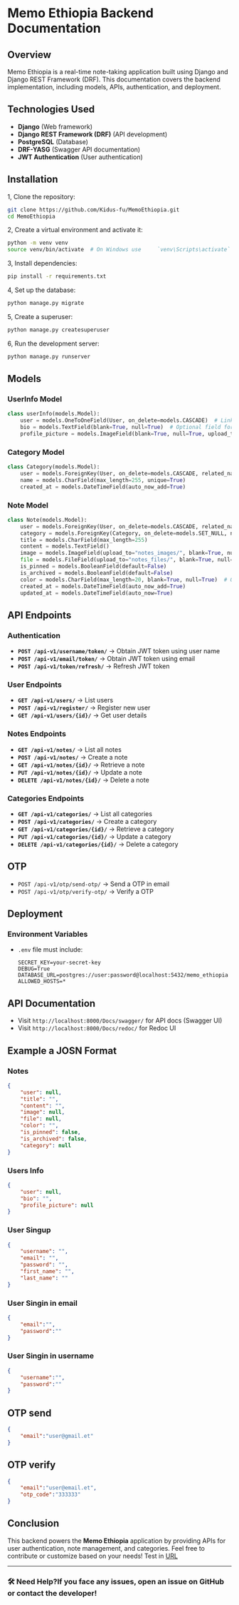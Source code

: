 # Memo Ethiopia Backend Documentation

## Overview

Memo Ethiopia is a real-time note-taking application built using Django and Django REST Framework (DRF). This documentation covers the backend implementation, including models, APIs, authentication, and deployment.

## Technologies Used

* **Django** (Web framework)
* **Django REST Framework (DRF)** (API development)
* **PostgreSQL** (Database)
* **DRF-YASG** (Swagger API documentation)
* **JWT Authentication** (User authentication)

## Installation

1, Clone the repository:

```bash
git clone https://github.com/Kidus-fu/MemoEthiopia.git
cd MemoEthiopia
```

2, Create a virtual environment and activate it:

```bash
python -m venv venv
source venv/bin/activate  # On Windows use     `venv\Scripts\activate`
```

3, Install dependencies:

```bash
pip install -r requirements.txt
```

4, Set up the database:

```bash
python manage.py migrate
```

5, Create a superuser:

```bash
python manage.py createsuperuser
```

6, Run the development server:

```bash
python manage.py runserver
```

## Models

### UserInfo Model

```python
class userInfo(models.Model):
    user = models.OneToOneField(User, on_delete=models.CASCADE)  # Links user profile to Django's built-in User model
    bio = models.TextField(blank=True, null=True)  # Optional field for user biography
    profile_picture = models.ImageField(blank=True, null=True, upload_to='profile_pictures/')  # Optional profile picture
```

### Category Model

```python
class Category(models.Model):
    user = models.ForeignKey(User, on_delete=models.CASCADE, related_name="categories")
    name = models.CharField(max_length=255, unique=True)
    created_at = models.DateTimeField(auto_now_add=True)
```

### Note Model

```python
class Note(models.Model):
    user = models.ForeignKey(User, on_delete=models.CASCADE, related_name="notes")
    category = models.ForeignKey(Category, on_delete=models.SET_NULL, null=True, blank=True, related_name="notes")
    title = models.CharField(max_length=255)
    content = models.TextField()
    image = models.ImageField(upload_to="notes_images/", blank=True, null=True)
    file = models.FileField(upload_to="notes_files/", blank=True, null=True)
    is_pinned = models.BooleanField(default=False)
    is_archived = models.BooleanField(default=False)
    color = models.CharField(max_length=20, blank=True, null=True)  # Optional note color
    created_at = models.DateTimeField(auto_now_add=True)
    updated_at = models.DateTimeField(auto_now=True)

```

## API Endpoints

### Authentication

* **`POST /api-v1/username/token/`** → Obtain JWT token using user name
* **`POST /api-v1/email/token/`** → Obtain JWT token using email
* **`POST /api-v1/token/refresh/`** → Refresh JWT token

### User Endpoints

* **`GET /api-v1/users/`** → List users
* **`POST /api-v1/register/`** → Register new user
* **`GET /api-v1/users/{id}/`** → Get user details

### Notes Endpoints

* **`GET /api-v1/notes/`** → List all notes
* **`POST /api-v1/notes/`** → Create a note
* **`GET /api-v1/notes/{id}/`** → Retrieve a note
* **`PUT /api-v1/notes/{id}/`** → Update a note
* **`DELETE /api-v1/notes/{id}/`** → Delete a note

### Categories Endpoints

* **`GET /api-v1/categories/`** → List all categories
* **`POST /api-v1/categories/`** → Create a category
* **`GET /api-v1/categories/{id}/`** → Retrieve a category
* **`PUT /api-v1/categories/{id}/`** → Update a category
* **`DELETE /api-v1/categories/{id}/`** → Delete a category

## OTP

* `POST /api-v1/otp/send-otp/` → Send a OTP in email
* `POST /api-v1/otp/verify-otp/` → Verify a OTP

## Deployment

### Environment Variables

* `.env` file must include:

  ```env
  SECRET_KEY=your-secret-key
  DEBUG=True
  DATABASE_URL=postgres://user:password@localhost:5432/memo_ethiopia
  ALLOWED_HOSTS=*
  ```

## API Documentation

* Visit `http://localhost:8000/Docs/swagger/` for API docs (Swagger UI)
* Visit `http://localhost:8000/Docs/redoc/` for Redoc UI

## Example a JOSN Format

### Notes

```json
{  
    "user": null,
    "title": "",
    "content": "",
    "image": null,
    "file": null,
    "color": "",
    "is_pinned": false,
    "is_archived": false,
    "category": null
}
```

### Users Info

```json
{
    "user": null,
    "bio": "",
    "profile_picture": null
}
```

### User Singup

```json
{
    "username": "",
    "email": "",
    "password": "",
    "first_name": "",
    "last_name": ""
}
```

### User Singin in email

```json
{
    "email":"",
    "password":""
}
```

### User Singin in username

```json
{
    "username":"",
    "password":""
}
```

## OTP send

```json
{
    "email":"user@gmail.et"
}
```

## OTP verify

```json
{
    "email":"user@email.et",
    "otp_code":"333333"
}
```

## Conclusion

This backend powers the **Memo Ethiopia** application by providing APIs for user authentication, note management, and categories. Feel free to contribute or customize based on your needs! Test in [URL](https://memoethiopia.onrender.com/)

---

### 🛠 Need Help?If you face any issues, open an issue on GitHub or contact the developer!
